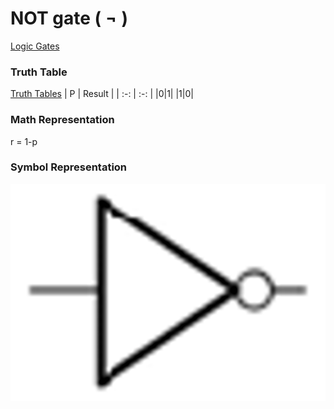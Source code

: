 # NOT gate ( $\lnot$ )
[Logic Gates](Logic%20Gates.md)
### Truth Table
[Truth Tables](Truth%20Tables.md)
| P | Result |
| :-: | :-: |
|0|1|
|1|0|

### Math Representation
r = 1-p

### Symbol Representation
![400x200](../attachments/NOT_GATE.png)
